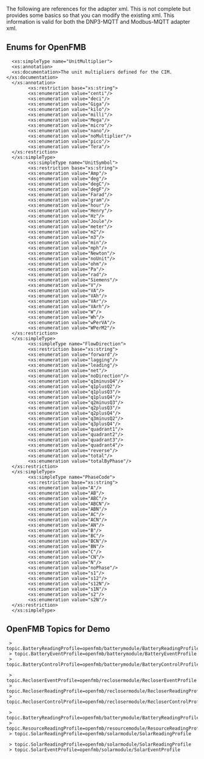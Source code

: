 The following are references for the adapter xml.  This is not complete but provides some basics so that you can modify the existing xml. This information is valid for both the DNP3-MQTT and Modbus-MQTT adapter xml.


## Enums for OpenFMB

      <xs:simpleType name="UnitMultiplier">
      <xs:annotation>
      <xs:documentation>The unit multipliers defined for the CIM.</xs:documentation>
      </xs:annotation>
            <xs:restriction base="xs:string">
            <xs:enumeration value="centi"/>
            <xs:enumeration value="deci"/>
            <xs:enumeration value="Giga"/>
            <xs:enumeration value="kilo"/>
            <xs:enumeration value="milli"/>
            <xs:enumeration value="Mega"/>
            <xs:enumeration value="micro"/>
            <xs:enumeration value="nano"/>
            <xs:enumeration value="noMultiplier"/>
            <xs:enumeration value="pico"/>
            <xs:enumeration value="Tera"/>      
      </xs:restriction>
      </xs:simpleType>
            <xs:simpleType name="UnitSymbol">
            <xs:restriction base="xs:string">
            <xs:enumeration value="Amp"/>
            <xs:enumeration value="deg"/>
            <xs:enumeration value="degC"/>
            <xs:enumeration value="degF"/>
            <xs:enumeration value="Farad"/>
            <xs:enumeration value="gram"/>
            <xs:enumeration value="hour"/>
            <xs:enumeration value="Henry"/>
            <xs:enumeration value="Hz"/>
            <xs:enumeration value="Joule"/>
            <xs:enumeration value="meter"/>
            <xs:enumeration value="m2"/>
            <xs:enumeration value="m3"/>
            <xs:enumeration value="min"/>
            <xs:enumeration value="mph"/>
            <xs:enumeration value="Newton"/>
            <xs:enumeration value="noUnit"/>
            <xs:enumeration value="ohm"/>
            <xs:enumeration value="Pa"/>
            <xs:enumeration value="rad"/>
            <xs:enumeration value="Siemens"/>
            <xs:enumeration value="V"/>
            <xs:enumeration value="VA"/>
            <xs:enumeration value="VAh"/>
            <xs:enumeration value="VAr"/>
            <xs:enumeration value="VArh"/>
            <xs:enumeration value="W"/>
            <xs:enumeration value="Wh"/>
            <xs:enumeration value="wPerVA"/>
            <xs:enumeration value="WPerM2"/>
      </xs:restriction>
      </xs:simpleType>
            <xs:simpleType name="FlowDirection">
            <xs:restriction base="xs:string">
            <xs:enumeration value="forward"/>
            <xs:enumeration value="lagging"/>
            <xs:enumeration value="leading"/>
            <xs:enumeration value="net"/>
            <xs:enumeration value="noDirection"/>
            <xs:enumeration value="q1minusQ4"/>
            <xs:enumeration value="q1plusQ2"/>
            <xs:enumeration value="q1plusQ3"/>
            <xs:enumeration value="q1plusQ4"/>
            <xs:enumeration value="q2minusQ3"/>
            <xs:enumeration value="q2plusQ3"/>
            <xs:enumeration value="q2plusQ4"/>
            <xs:enumeration value="q3minusQ2"/>
            <xs:enumeration value="q3plusQ4"/>
            <xs:enumeration value="quadrant1"/>
            <xs:enumeration value="quadrant2"/>
            <xs:enumeration value="quadrant3"/>
            <xs:enumeration value="quadrant4"/>
            <xs:enumeration value="reverse"/>
            <xs:enumeration value="total"/>
            <xs:enumeration value="totalByPhase"/>
      </xs:restriction>
      </xs:simpleType>
            <xs:simpleType name="PhaseCode">
            <xs:restriction base="xs:string">
            <xs:enumeration value="A"/>
            <xs:enumeration value="AB"/>
            <xs:enumeration value="ABC"/>
            <xs:enumeration value="ABCN"/>
            <xs:enumeration value="ABN"/>
            <xs:enumeration value="AC"/>
            <xs:enumeration value="ACN"/>
            <xs:enumeration value="AN"/>
            <xs:enumeration value="B"/>
            <xs:enumeration value="BC"/>
            <xs:enumeration value="BCN"/>
            <xs:enumeration value="BN"/>
            <xs:enumeration value="C"/>
            <xs:enumeration value="CN"/>
            <xs:enumeration value="N"/>
            <xs:enumeration value="noPhase"/>
            <xs:enumeration value="s1"/>
            <xs:enumeration value="s12"/>
            <xs:enumeration value="s12N"/>
            <xs:enumeration value="s1N"/>
            <xs:enumeration value="s2"/>
            <xs:enumeration value="s2N"/>
      </xs:restriction>
      </xs:simpleType>

##  OpenFMB Topics for Demo

     > topic.BatteryReadingProfile=openfmb/batterymodule/BatteryReadingProfile
     > topic.BatteryEventProfile=openfmb/batterymodule/BatteryEventProfile
     > topic.BatteryControlProfile=openfmb/batterymodule/BatteryControlProfile

     > topic.RecloserEventProfile=openfmb/reclosermodule/RecloserEventProfile
     > topic.RecloserReadingProfile=openfmb/reclosermodule/RecloserReadingProfile
     > topic.RecloserControlProfile=openfmb/reclosermodule/RecloserControlProfile

     > topic.BatteryReadingProfile=openfmb/batterymodule/BatteryReadingProfile
     > topic.ResourceReadingProfile=openfmb/resourcemodule/ResourceReadingProfile
     > topic.SolarReadingProfile=openfmb/solarmodule/SolarReadingProfile

     > topic.SolarReadingProfile=openfmb/solarmodule/SolarReadingProfile
     > topic.SolarEventProfile=openfmb/solarmodule/SolarEventProfile